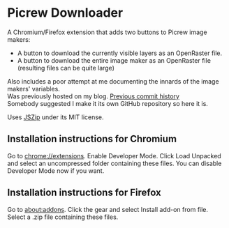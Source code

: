 # Picrew Downloader
A Chromium/Firefox extension that adds two buttons to Picrew image makers:
- A button to download the currently visible layers as an OpenRaster file.
- A button to download the entire image maker as an OpenRaster file (resulting files can be quite large)

Also includes a poor attempt at me documenting the innards of the image makers' variables.  
Was previously hosted on my blog. [Previous commit history](https://github.com/mincerafter42/mincerafter42.github.io/commits/main/assets/Picrew%20Downloader%20(Chromium%20or%20Firefox%20extension).zip)  
Somebody suggested I make it its own GitHub repository so here it is.

Uses [JSZip](https://github.com/Stuk/jszip) under its MIT license.

## Installation instructions for Chromium
Go to <chrome://extensions>. Enable Developer Mode. Click Load Unpacked and select an uncompressed folder containing these files. You can disable Developer Mode now if you want.

## Installation instructions for Firefox
Go to <about:addons>. Click the gear and select Install add-on from file. Select a .zip file containing these files.
